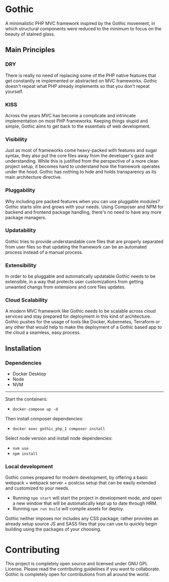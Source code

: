 # Gothic
A minimalistic PHP MVC framework inspired by the Gothic movement, in which structural components were reduced to the minimum to focus on the beauty of stained glass.

## Main Principles

### DRY
There is really no need of replacing some of the PHP native features that get constantly re implemented or abstracted on MVC frameworks. Gothic doesn't repeat what PHP already implements so that you don't repeat yourself.

### KISS
Across the years MVC has become a complicate and intrincate implementation on most PHP frameworks. Keeping things stupid and simple, Gothic aims to get back to the essentials of web development.

### Visibility
Just as most of frameworks come heavy-packed with features and sugar syntax, they also put the core files away from the developer's gaze and understanding. While this is justified from the perspective of a more clean project setup, it becomes hard to understand how the framework operates under the hood. Gothic has nothing to hide and holds transparency as its main architecture directive.

### Pluggability
Why including pre packed features when you can use pluggable modules? Gothic starts slim and grows with your needs. Using Composer and NPM for backend and frontend package handling, there's no need to have any more package managers.

### Updatability
Gothic tries to provide understandable core files that are properly separated from user files so that updating the framework can be an automated process instead of a manual process.

### Extensibility
In order to be pluggable and automatically updatable Gothic needs to be extensible, in a way that protects user customizations from getting unwanted changs from extensions and core files updates.

### Cloud Scalability
A modern MVC framework like Gothic needs to be scalable across cloud services and stay prepared for deployment in this kind of architecture. Gothic pushes for the usage of tools like Docker, Kubernetes, Terraform or any other that would help to make the deployment of a Gothic based app to the cloud a seamless, easy process.

## Installation

### Dependencies

- Docker Desktop
- Node
- NVM

---

Start the containers:
- `docker-compose up -d`

Then install composer dependencies:
- `docker exec gothic_php_1 composer install`

Select node version and install node dependencies:
- `nvm use`
- `npm install`

### Local development

Gothic comes prepared for modern development, by offering a basic webpack + webpack server + postcss setup that can be easily extended and customized to your needs.

- Running `npm start` will start the project in development mode, and open a new window that will be automatically kept up to date through HRM.
- Running `npm run build` will compile assets for deploy.

Gothic neither imposes nor includes any CSS package; rather provides an already setup source JS and SASS files that you can use to quickly begin building using the packages of your choosing.

# Contributing

This project is completely open source and licensed under GNU GPL License. Please read the contributing guidelines if you want to collaborate. Gothic is completely open for contributions from all around the world.
